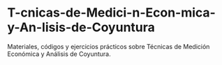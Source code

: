 # T-cnicas-de-Medici-n-Econ-mica-y-An-lisis-de-Coyuntura
Materiales, códigos y ejercicios prácticos sobre Técnicas de Medición Económica y Análisis de Coyuntura.
